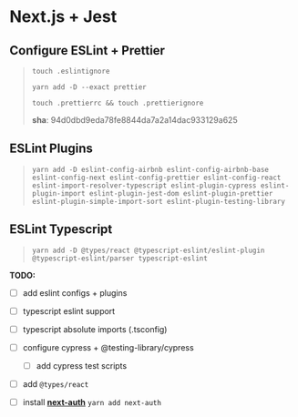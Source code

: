 # Next.js + Jest



## Configure ESLint + Prettier 

> ```shell
> touch .eslintignore
> ```
>
> ```shell
> yarn add -D --exact prettier
> ```
>
> ```shell
> touch .prettierrc && touch .prettierignore
> ```
>
> **sha**: 94d0dbd9eda78fe8844da7a2a14dac933129a625



## ESLint Plugins

> ```shell
> yarn add -D eslint-config-airbnb eslint-config-airbnb-base eslint-config-next eslint-config-prettier eslint-config-react eslint-import-resolver-typescript eslint-plugin-cypress eslint-plugin-import eslint-plugin-jest-dom eslint-plugin-prettier eslint-plugin-simple-import-sort eslint-plugin-testing-library
> ```



## ESLint Typescript

> ```shell
> yarn add -D @types/react @typescript-eslint/eslint-plugin @typescript-eslint/parser typescript-eslint
> ```



**TODO:**

- [ ] add eslint configs + plugins
- [ ] typescript eslint support
- [ ] typescript absolute imports (.tsconfig)
- [ ] configure cypress + @testing-library/cypress 
  - [ ] add cypress test scripts
- [ ] add `@types/react`
- [ ] install **[next-auth](https://next-auth.js.org/getting-started/example)** `yarn add next-auth`

